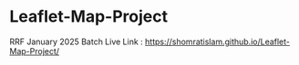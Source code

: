# Leaflet-Map-Project
RRF January 2025 Batch Live Link : https://shomratislam.github.io/Leaflet-Map-Project/
